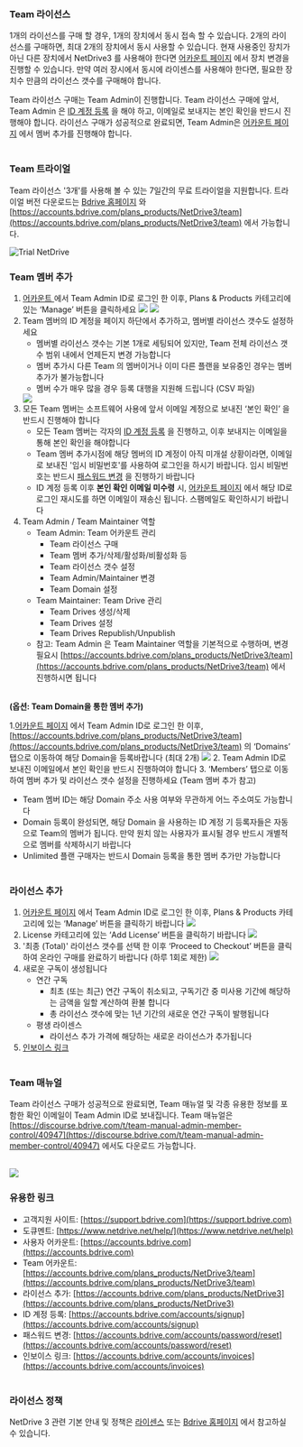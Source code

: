 ### **Team 라이선스**

1개의 라이선스를 구매 할 경우, 1개의 장치에서 동시 접속 할 수 있습니다. 2개의 라이선스를 구매하면, 최대 2개의 장치에서 동시 사용할 수 있습니다.
현재 사용중인 장치가 아닌 다른 장치에서 NetDrive3 를 사용해야 한다면 [어카운트 페이지](https://accounts.bdrive.com) 에서 장치 변경을 진행할 수 있습니다. 
만약 여러 장시에서 동시에 라이센스를 사용해야 한다면, 필요한 장치수 만큼의 라이선스 갯수를 구매해야 합니다.<br>

Team 라이선스 구매는 Team Admin이 진행합니다. Team 라이선스 구매에 앞서, Team Admin 은 [ID 계정 등록](https://accounts.bdrive.com/accounts/signup) 을 해야 하고, 이메일로 보내지는 본인 확인을 반드시 진행해야 합니다.  라이선스 구매가 성공적으로 완료되면, Team Admin은 [어카운트 페이지](https://accounts.bdrive.com) 에서 멤버 추가를 진행해야 합니다.<br><br>

### **Team 트라이얼**
Team 라이선스 '3개'를 사용해 볼 수 있는 7일간의 무료 트라이얼을 지원합니다. 트라이얼 버전 다운로드는 [Bdrive 홈페이지]( https://www.netdrive.net/store) 와 [https://accounts.bdrive.com/plans_products/NetDrive3/team](https://accounts.bdrive.com/plans_products/NetDrive3/team) 에서 가능합니다.

<img class="markdown" src="https://doc.bdrive.com/images/trial_netdrive.png" alt="Trial NetDrive">

### **Team 멤버 추가**

1. [어카운트 ](https://accounts.bdrive.com) 에서 Team Admin ID로 로그인 한 이후, Plans & Products 카테고리에 있는 ‘Manage’ 버튼을 클릭하세요
    <img class="markdown" src="https://doc.bdrive.com/images/plans_products_netdrive.png">
    <img class="markdown" src="https://doc.bdrive.com/images/plans_products_team.png">
2. Team 멤버의 ID 계정을 페이지 하단에서 추가하고, 멤버별 라이선스 갯수도 설정하세요
   * 멤버별 라이선스 갯수는 기본 1개로 세팅되어 있지만, Team 전체 라이선스 갯수 범위 내에서 언제든지 변경 가능합니다
   * 멤버 추가시 다른 Team 의 멤버이거나 이미 다른 플랜을 보유중인 경우는 멤버 추가가 불가능합니다 
   * 멤버 수가 매우 많을 경우 등록 대행을 지원해 드립니다 (CSV 파일)
    <img class="markdown" src="https://doc.bdrive.com/images/by_members_netdrive.png">
3. 모든 Team 멤버는 소프트웨어 사용에 앞서 이메일 계정으로 보내진 ‘본인 확인’ 을 반드시 진행해야 합니다
   * 모든 Team 멤버는 각자의 [ID 계정 등록](https://accounts.bdrive.com/accounts/signup) 을 진행하고, 이후 보내지는 이메일을 통해 본인 확인을 해야합니다
   * Team 멤버 추가시점에 해당 멤버의 ID 계정이 아직 미개설 상황이라면, 이메일로 보내진 '임시 비밀번호'를 사용하여 로그인을 하시기 바랍니다. 임시 비밀번호는 반드시 [패스워드 변경](https://accounts.bdrive.com/accounts/password/reset) 을 진행하기 바랍니다 
   * ID 계정 등록 이후 **본인 확인 이메일 미수령** 시, [어카운트 페이지](https://accounts.bdrive.com) 에서 해당 ID로 로그인 재시도를 하면 이메일이 재송신 됩니다. 스팸메일도 확인하시기 바랍니다 
4. Team Admin / Team Maintainer 역할
   * Team Admin: Team 어카운트 관리
      * Team 라이선스 구매 
      * Team 멤버 추가/삭제/활성화/비활성화 등
      *	Team 라이선스 갯수 설정
      * Team Admin/Maintainer 변경
      *	Team Domain 설정
   * Team Maintainer: Team Drive 관리
      *	Team Drives 생성/삭제
      * Team Drives 설정
      * Team Drives Republish/Unpublish
   * 참고: Team Admin 은 Team Maintainer 역할을 기본적으로 수행하며, 변경 필요시 [https://accounts.bdrive.com/plans_products/NetDrive3/team](https://accounts.bdrive.com/plans_products/NetDrive3/team) 에서 진행하시면 됩니다<br><br>
   
**(옵션: Team Domain을 통한 멤버 추가)**

1.[어카운트 페이지](https://accounts.bdrive.com) 에서 Team Admin ID로 로그인 한 이후, [https://accounts.bdrive.com/plans_products/NetDrive3/team](https://accounts.bdrive.com/plans_products/NetDrive3/team) 의 ‘Domains’ 탭으로 이동하여 해당 Domain을 등록바랍니다 (최대 2개)
    <img class="markdown" src="https://doc.bdrive.com/images/by_domains.png">
2. Team Admin ID로 보내진 이메일에서 본인 확인을 반드시 진행하여야 합니다
3. ‘Members’ 탭으로 이동하여 멤버 추가 및 라이선스 갯수 설정을 진행하세요 (Team 멤버 추가 참고)
   * Team 멤버 ID는 해당 Domain 주소 사용 여부와 무관하게 어느 주소여도 가능합니다 
   * Domain 등록이 완성되면, 해당 Domain 을 사용하는 ID 계정 기 등록자들은 자동으로 Team의 멤버가 됩니다. 만약 원치 않는 사용자가 표시될 경우 반드시 개별적으로 멤버를 삭제하시기 바랍니다
   * Unlimited 플랜 구매자는 반드시 Domain 등록을 통한 멤버 추가만 가능합니다<br><br>

### **라이선스 추가**

1. [어카운트 페이지](https://accounts.bdrive.com) 에서 Team Admin ID로 로그인 한 이후, Plans & Products 카테고리에 있는 ‘Manage’ 버튼을 클릭하기 바랍니다 
    <img class="markdown" src="https://doc.bdrive.com/images/plans_products_netdrive.png">
2. License 카테고리에 있는 ‘Add License’ 버튼을 클릭하기 바랍니다
    <img class="markdown" src="https://doc.bdrive.com/images/plans_products_license.png">
3. '최종 (Total)' 라이선스 갯수를 선택 한 이후 ‘Proceed to Checkout’ 버튼을 클릭하여 온라인 구매를 완료하기 바랍니다 (하루 1회로 제한)
    <img class="markdown" src="https://doc.bdrive.com/images/add_license.png">
4. 새로운 구독이 생성됩니다
   * 연간 구독
     * 최초 (또는 최근) 연간 구독이 취소되고, 구독기간 중 미사용 기간에 해당하는 금액을 일할 계산하여 환불 합니다
     * 총 라이선스 갯수에 맞는 1년 기간의 새로운 연간 구독이 발행됩니다 
   * 평생 라이센스
      * 라이선스 추가 가격에 해당하는 새로운 라이선스가 추가됩니다 
5. [인보이스 링크](https://accounts.bdrive.com/accounts/invoices)<br><br>

### **Team 매뉴얼**

Team 라이선스 구매가 성공적으로 완료되면, Team 매뉴얼 및 각종 유용한 정보를 포함한 확인 이메일이 Team Admin ID로 보내집니다.
Team 매뉴얼은 [https://discourse.bdrive.com/t/team-manual-admin-member-control/40947](https://discourse.bdrive.com/t/team-manual-admin-member-control/40947) 에서도 다운로드 가능합니다.<br><br>

<img class="markdown" src="https://doc.bdrive.com/images/trial_netdrive.png">

### **유용한 링크**
   
   * 고객지원 사이트: [https://support.bdrive.com](https://support.bdrive.com)
   * 도큐멘트: [https://www.netdrive.net/help/](https://www.netdrive.net/help)
   * 사용자 어카운트: [https://accounts.bdrive.com](https://accounts.bdrive.com)
   * Team 어카운트: [https://accounts.bdrive.com/plans_products/NetDrive3/team](https://accounts.bdrive.com/plans_products/NetDrive3/team)
   * 라이선스 추가: [https://accounts.bdrive.com/plans_products/NetDrive3](https://accounts.bdrive.com/plans_products/NetDrive3)
   * ID 계정 등록: [https://accounts.bdrive.com/accounts/signup](https://accounts.bdrive.com/accounts/signup)
   * 패스워드 변경: [https://accounts.bdrive.com/accounts/password/reset](https://accounts.bdrive.com/accounts/password/reset)
   * 인보이스 링크: [https://accounts.bdrive.com/accounts/invoices](https://accounts.bdrive.com/accounts/invoices)<br><br>

### **라이선스 정책**

NetDrive 3 관련 기본 안내 및 정책은 [라이센스](2-11-license) 또는 [Bdrive 홈페이지](https://www.bdrive.com) 에서 참고하실 수 있습니다.<br><br>
